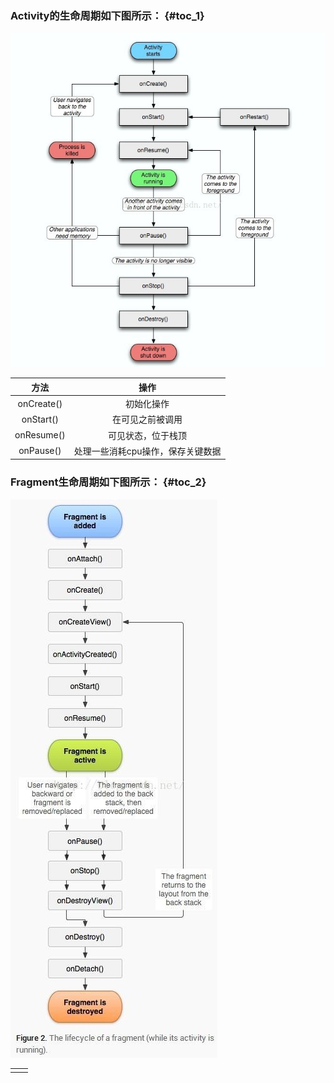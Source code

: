 

### Activity的生命周期如下图所示： {#toc_1}

![](/assets/import.png)

| 方法 | 操作 |
| :---: | :---: |
| onCreate\(\) | 初始化操作 |
| onStart\(\) | 在可见之前被调用 |
| onResume\(\) | 可见状态，位于栈顶 |
| onPause\(\) | 处理一些消耗cpu操作，保存关键数据 |



### Fragment生命周期如下图所示： {#toc_2}

![](/assets/import1.1.png)   



|  |  |
| :--- | :--- |
|  |  |



